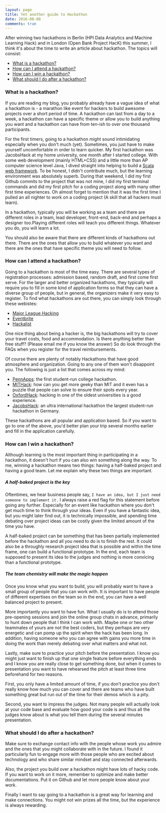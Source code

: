 ```yaml
---
layout: page
title: Yet another guide to Hackathon
date: 2016-08-08
comments: true
---
```


After winning two hackathons in Berlin (HPI Data Analytics and Machine Learning Hack) and in London (Open Bank Project HacK) this summer, I think it's about the time to write an article about hackathon. The topics will consist:

* [What is a hackathon?](#topic1)
* [How can I attend a hackathon?](#topic2)
* [How can I win a hackathon?](#topic3)
* [What should I do after a hackathon?](#topic4)

###  <a name="topic1"></a> What is a hackathon?
If you are reading my blog, you probably already have a vague idea of what a hackathon is - a marathon like event for hackers to build awesome projects over a short period of time. A hackathon can last from a day to a week, a hackathon can have a specific theme or allow you to build anything you want and a hackathon can have from ten-ish to over one thousand participants. 

For the first timers, going to a hackathon might sound intimidating especially when you don't much (yet). Sometimes, you just have to make yourself uncomfortable in order to learn quicker. My first hackathon was JacobsHack at my home university, one month after I started college. With some web development (mainly HTML+CSS) and a little more than AP computer science level Java, I dived straight into helping to build a [Scala web framework](https://github.com/widok/widok). To be honest, I didn't contribute much, but the learning environment was absolutely superb. During that weekend, I did my first Github commits to the project that was not mine, I did my first terminal commands and did my first pitch for a coding project along with many other first time experiences. Oh almost forget to mention that it was the first time I pulled an all nighter to work on a coding project (A skill that all hackers must learn).

In a hackathon, typically you will be working as a team and there are different roles in a team, lead developer, front-end, back-end and perhaps a designer too.Playing different roles will teach you different things. Whatever you do, you will learn a lot.

You should also be aware that there are different kinds of hackathons out there. There are the ones that allow you to build whatever you want and there are the ones that have specific theme you will need to follow. 

### <a name="topic2"></a> How can I attend a hackathon?
Going to a hackathon is most of the time easy. There are several types of registration processes: admission based, random draft, and first come first serve. For the larger and better organized hackathons, they typically will require you to fill in some kind of application forms so that they can have a diverse group of people, but in general, the organizers make it very easy to register. To find what hackathons are out there, you can simply look through these webistes:

* [Major League Hacking](https://mlh.io)
* [Eventbrite](https://www.eventbrite.com)
* [Hackalist](http://www.hackalist.org) 

One nice thing about being a hacker is, the big hackathons will try to cover your travel costs, food and accommodation. Is there anything better than free stuff? (Please email me if you know the answer) So do look through the FAQs when you register for the travel reimbursements. 

Of course there are plenty of notably Hackathons that have good atmosphere and organization. Going to any one of them won't disappoint you. The following is just a list that comes across my mind:

* [PennApps](http://2016f.pennapps.com): the first student-run college hackathon.
* [MITHack](https://hackmit.org): how can you get more geeky than MIT and it even has a puzzle that people can solve to ensure their spots every year.
* [OxfordHack](http://www.oxfordhack.com): hacking in one of the oldest universities is a good experience.
* [JacobsHack](https://2016f.jacobshack.com): an ultra international hackathon the largest student-run hackathon in Germany.

These hackathons are all popular and application based. So if you want to go to one of the above, you'd better plan your trip several months earlier and fill in the application carefully.


###  <a name="topic3"></a> How can I win a hackathon?
Although learning is the most important thing in participating in a hackathon, it doesn't hurt if you can also win something along the way. To me, winning a hackathon means two things: having a half-baked project and having a good team. Let me explain why these two things are important.

##### A half-baked project is the key
Oftentimes, we hear business people say, `I have an idea, but I just need someone to implement it.` I always raise a red flag for this statement before going any further. Especially for an event like hackathon where you don't get much time to think through your ideas. Even if you have a fantastic idea, but you might later find out, it is technically impossible, and spending time debating over project ideas can be costly given the limited amount of the time you have.

A half-baked project can be something that has been partially implemented before the hackathon and all you need to do is to finish the rest. It could also be a throughly research project idea that is possible and within the time frame, one can build a functional prototype. In the end, each team is supposed to present its idea to the judges and nothing is more convicing than a functional prototype.

##### The team chemistry will make the magic happen
Once you know what you want to build, you will probably want to have a small group of people that you can work with. It is important to have people of different expertises on the team so in the end, you can have a well balanced project to present.

More importantly you want to have fun. What I usually do is to attend those pre-opening sessions and join the online group chats in advance, primarily to hunt down people that I think I can work with. Maybe one or two other teammates of yours are not the best coders, but they perhaps are very energetic and can pomp up the spirit when the hack has been long. In addition, having someone who you can agree with gains you more time in doing the work than merely debating over what matters and what not.

Lastly, make sure to practice your pitch before the presentation. I know you might just want to finish up that one single feature before everything ends and I know you are really close to get something done, but when it comes to presentation you want to have rehearsed the pitch at least three time beforehand for two reasons. 

First, you only have a limited amount of time, if you don't practice you don't really know how much you can cover and there are teams who have built something great but run out of the time for their demos which is a pity.

Second, you want to impress the judges. Not many people will actually look at your code base and evaluate how good your code is and thus all the judges know about is what you tell them during the several minutes presentation. 

###  <a name="topic4"></a> What should I do after a hackathon?
Make sure to exchange contact info with the people whose work you admire and the ones that you might collaborate with in the future. I found it particularly fun to engage more with those people who are excited about technology and who share similar mindset and stay connected afterwards.

Also, the project you build over a hackathon might have lots of hacky code. If you want to work on it more, remember to optimize and make better documentations. Put it on Github and let more people know about your work.

Finally I want to say going to a hackathon is a great way for learning and make connections. You might not win prizes all the time, but the experience is always rewarding.
